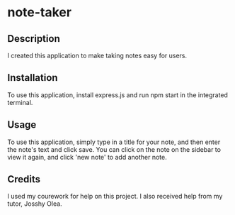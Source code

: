 # note-taker
## Description

I created this application to make taking notes easy for users.



## Installation
To use this application, install express.js and run npm start in the integrated terminal. 
## Usage

To use this application, simply type in a title for your note, and then enter the note's text and click save. You can click on the note on the sidebar to view it again, and click 'new note' to add another note.

## Credits
I used my courework for help on this project. I also received help from my tutor, Josshy Olea.

